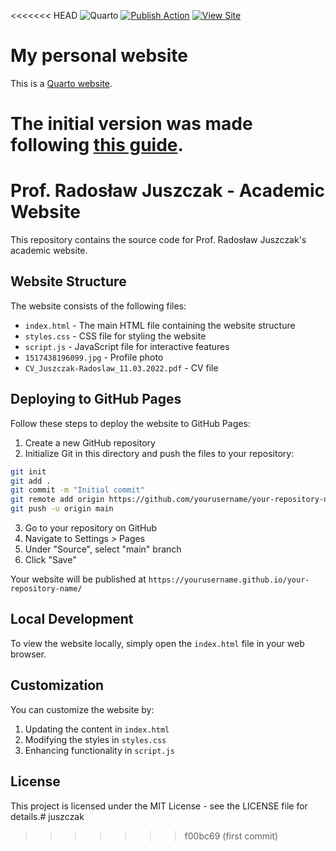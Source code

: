 <<<<<<< HEAD
![Quarto](https://img.shields.io/badge/📘_built_with-Quarto-4d77cf)
[![Publish Action](https://github.com/niksirbi/niksirbi.github.io/actions/workflows/render_and_deploy.yaml/badge.svg)](https://github.com/niksirbi/niksirbi.github.io/actions/workflowsrender_and_deploy.yaml)
[![View Site](https://img.shields.io/badge/View-Site-brightgreen)](https://nikosirmpilatze.com)

# My personal website

This is a [Quarto website](https://quarto.org/docs/websites).

The initial version was made following [this guide](https://ucsb-meds.github.io/creating-quarto-websites/).
=======
# Prof. Radosław Juszczak - Academic Website

This repository contains the source code for Prof. Radosław Juszczak's academic website.

## Website Structure

The website consists of the following files:

- `index.html` - The main HTML file containing the website structure
- `styles.css` - CSS file for styling the website
- `script.js` - JavaScript file for interactive features
- `1517438196099.jpg` - Profile photo
- `CV_Juszczak-Radoslaw_11.03.2022.pdf` - CV file

## Deploying to GitHub Pages

Follow these steps to deploy the website to GitHub Pages:

1. Create a new GitHub repository
2. Initialize Git in this directory and push the files to your repository:

```bash
git init
git add .
git commit -m "Initial commit"
git remote add origin https://github.com/yourusername/your-repository-name.git
git push -u origin main
```

3. Go to your repository on GitHub
4. Navigate to Settings > Pages
5. Under "Source", select "main" branch
6. Click "Save"

Your website will be published at `https://yourusername.github.io/your-repository-name/`

## Local Development

To view the website locally, simply open the `index.html` file in your web browser.

## Customization

You can customize the website by:

1. Updating the content in `index.html`
2. Modifying the styles in `styles.css`
3. Enhancing functionality in `script.js`

## License

This project is licensed under the MIT License - see the LICENSE file for details.# juszczak
>>>>>>> f00bc69 (first commit)
